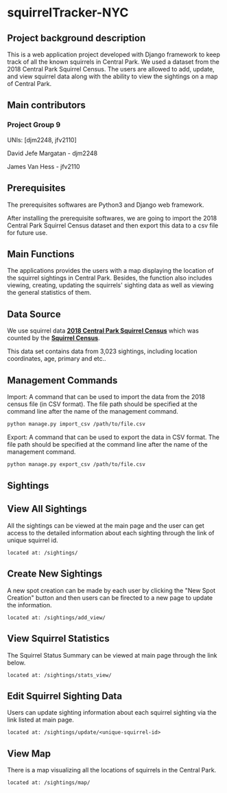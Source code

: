 squirrelTracker-NYC
==============

Project background description
---------------
This is a web application project developed with Django framework to keep track of all the known squirrels in Central Park. We used a dataset from the 2018 Central Park Squirrel Census. The users are allowed to add, update, and view squirrel data along with the ability to view the sightings on a map of Central Park. 


Main contributors
-----------------
### Project Group 9

UNIs: [djm2248, jfv2110]

David Jefe Margatan - djm2248

James Van Hess - jfv2110


Prerequisites
-------------
The prerequisites softwares are Python3 and Django web framework.

After installing the prerequisite softwares, we are going to import the 2018 Central Park Squirrel Census dataset and then export this data to a csv file for future use.


Main Functions
--------------
The applications provides the users with a map displaying the location of the squirrel sightings in Central Park. Besides, the function also includes viewing, creating, updating the squirrels' sighting data as well as viewing the general statistics of them.

Data Source
------------
We use squirrel data [**2018 Central Park Squirrel Census**](https://data.cityofnewyork.us/Environment/2018-Central-Park-Squirrel-Census-Squirrel-Data/vfnx-vebw) which was counted by the [**Squirrel Census**](https://www.thesquirrelcensus.com/). 

This data set contains data from 3,023 sightings, including location coordinates, age, primary and etc..


Management Commands
-------------------
Import: A command that can be used to import the data from the 2018 census file (in CSV format). The file path should be specified at the command line after the name of the management command. 

```sh
python manage.py import_csv /path/to/file.csv
```

Export: A command that can be used to export the data in CSV format. The file path should be specified at the command line after the name of the management command.

```sh
python manage.py export_csv /path/to/file.csv
```

Sightings
----------
## View All Sightings
All the sightings can be viewed at the main page and the user can get access to the detailed information about each sighting through the link of unique squirrel id.

    located at: /sightings/

## Create New Sightings
A new spot creation can be made by each user by clicking the "New Spot Creation" button and then users can be firected to a new page to update the information.

    located at: /sightings/add_view/
    
    
## View Squirrel Statistics
The Squirrel Status Summary can be viewed at main page through the link below.
 
    located at: /sightings/stats_view/


## Edit Squirrel Sighting Data
Users can update sighting information about each squirrel sighting via the link listed at main page.

    located at: /sightings/update/<unique-squirrel-id>


## View Map 
There is a map visualizing all the locations of squirrels in the Central Park.
    
    located at: /sightings/map/